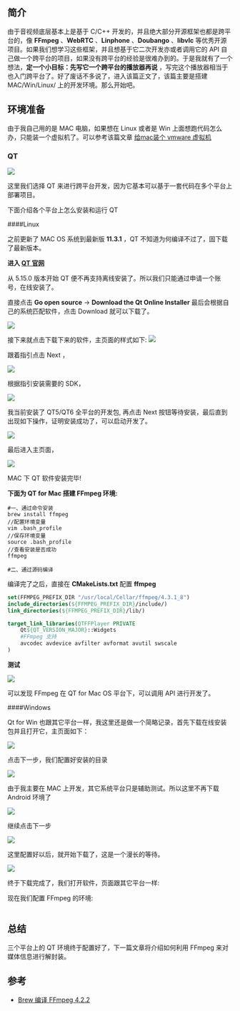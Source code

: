 ## 简介

由于音视频底层基本上是基于 C/C++ 开发的，并且绝大部分开源框架也都是跨平台的，像 **FFmpeg** 、**WebRTC** 、**Linphone** 、**Doubango** 、**libvlc** 等优秀开源项目。如果我们想学习这些框架，并且想基于它二次开发亦或者调用它的 API 自己做一个跨平台的项目，如果没有跨平台的经验是很难办到的。于是我就有了一个想法，**定一个小目标：先写它一个跨平台的播放器再说** ，写完这个播放器相当于也入门跨平台了。好了废话不多说了，进入该篇正文了，该篇主要是搭建 MAC/Win/Linux/ 上的开发环境。那么开始吧。

## 环境准备

由于我自己用的是 MAC 电脑，如果想在 Linux 或者是 Win 上面想跑代码怎么办，只能装一个虚拟机了。可以参考该篇文章 [给mac装个 vmware 虚拟机](https://snowdreams1006.github.io/tools/mac-install-vmware.html)

### QT

![](https://devyk.oss-cn-qingdao.aliyuncs.com/blog/20210529162956.png)

这里我们选择 QT 来进行跨平台开发，因为它基本可以基于一套代码在多个平台上部署项目。

下面介绍各个平台上怎么安装和运行 QT

####Linux

之前更新了 MAC OS 系统到最新版 **11.3.1** ，QT 不知道为何编译不过了，固下载了最新版本。

**进入 [QT 官网](https://www.qt.io/zh-cn/supported-platforms-languages)**

从 5.15.0 版本开始 QT 便不再支持离线安装了。所以我们只能通过申请一个账号，在线安装了。

直接点击 **Go open source** -> **Download the Qt Online Installer** 最后会根据自己的系统匹配软件，点击 Download 就可以下载了。

![](https://devyk.oss-cn-qingdao.aliyuncs.com/blog/20210529164012.png)

接下来就点击下载下来的软件，主页面的样式如下:
![](https://devyk.oss-cn-qingdao.aliyuncs.com/blog/20210529164138)

跟着指引点击 Next ，

![](https://devyk.oss-cn-qingdao.aliyuncs.com/blog/20210530151148.png)

根据指引安装需要的 SDK，

![](https://devyk.oss-cn-qingdao.aliyuncs.com/blog/20210530151345.png)

我当前安装了 QT5/QT6 全平台的开发包, 再点击 Next 按钮等待安装，最后直到出现如下操作，证明安装成功了，可以启动开发了。

![](https://devyk.oss-cn-qingdao.aliyuncs.com/blog/20210529164321)

最后进入主页面，

![](https://devyk.oss-cn-qingdao.aliyuncs.com/blog/20210529164809.png)

MAC 下 QT 软件安装完毕!

**下面为 QT for Mac  搭建 FFmpeg 环境:**

```shell
#一、通过命令安装
brew install ffmpeg
//配置环境变量
vim .bash_profile
//保存环境变量
source .bash_profile
//查看安装是否成功
ffmpeg

#二、通过源码编译

```

编译完了之后，直接在 **CMakeLists.txt** 配置 **ffmpeg**

```cmake
set(FFMPEG_PREFIX_DIR "/usr/local/Cellar/ffmpeg/4.3.1_8")
include_directories(${FFMPEG_PREFIX_DIR}/include/)
link_directories(${FFMPEG_PREFIX_DIR}/lib/)

target_link_libraries(QTFFPlayer PRIVATE
    Qt${QT_VERSION_MAJOR}::Widgets
    #FFmpeg 支持
    avcodec avdevice avfilter avformat avutil swscale
)
```

**测试**

![](https://devyk.oss-cn-qingdao.aliyuncs.com/blog/20210529225457.png)

可以发现 FFmpeg 在  QT for Mac OS 平台下，可以调用 API 进行开发了。



####Windows

Qt for Win 也跟其它平台一样，我这里还是做一个简略记录，首先下载在线安装包并且打开它，主页面如下：

![](https://devyk.oss-cn-qingdao.aliyuncs.com/blog/20210530174122.png)

点击下一步，我们配置好安装的目录

![](https://devyk.oss-cn-qingdao.aliyuncs.com/blog/20210530174133.png)

由于我主要在 MAC 上开发，其它系统平台只是辅助测试。所以这里不再下载 Android 环境了

![](https://devyk.oss-cn-qingdao.aliyuncs.com/blog/20210530174100.png)

继续点击下一步

![](https://devyk.oss-cn-qingdao.aliyuncs.com/blog/20210530174226.png)

这里配置好以后，就开始下载了，这是一个漫长的等待。

![](https://devyk.oss-cn-qingdao.aliyuncs.com/blog/20210530174306.png)

终于下载完成了，我们打开软件，页面跟其它平台一样:



现在我们配置 FFmpeg 的环境:

```
```



## 总结

三个平台上的 QT 环境终于配置好了，下一篇文章将介绍如何利用 FFmpeg 来对媒体信息进行解封装。



## 参考

- [Brew 编译 FFmpeg 4.2.2](https://lvv.me/blog/posts/2020/04/14_build_ffmpeg/)

